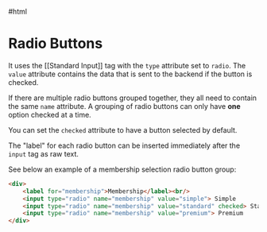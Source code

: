 #html 

# Radio Buttons
It uses the [[Standard Input]] tag with the `type` attribute set to `radio`. The `value` attribute contains the data that is sent to the backend if the button is checked.

If there are multiple radio buttons grouped together, they all need to contain the same `name` attribute. A grouping of radio buttons can only have **one** option checked at a time.

You can set the `checked` attribute to have a button selected by default.

The "label" for each radio button can be inserted immediately after the `input` tag as raw text.

See below an example of a membership selection radio button group:
```html
<div>
	<label for="membership">Membership</label><br/>
	<input type="radio" name="membership" value="simple"> Simple
	<input type="radio" name="membership" value="standard" checked> Standard
	<input type="radio" name="membership" value="premium"> Premium
</div>
```